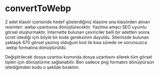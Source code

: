 # convertToWebp
 
2 adet klasör içerisinde hedef gösterdiğiniz klasöre ana klasörden alınan resimleri .webp uzantısına dönüştürecektir. Yazılma amacı SEO uyumlu görsel oluşturmaktır. İnternette bulunan çeviriciler belli bir adetten sonra ücret istediği için böyle bir koda gereksinim duyuldu. Sitemizde bulunan yaklaşık 670 görsel yazmış olduğum kod ile kısa sürede ve sorunsuzca .webp formatına dönüştürüldü.

Değiştirilecek dosya uzantısı kısmında dosya uzantısını silerek tüm görsel tipleri için dönüştürme sağlanabilir. Ben sadece png formatını dönüştürsün istediğimden kodu o şekilde bıraktım.
